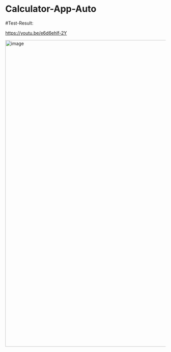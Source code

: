 # Calculator-App-Auto

#Test-Result:

https://youtu.be/e6d6ehlf-2Y

<img width="960" alt="image" src="https://github.com/Aronib/Calculator-App-Auto/assets/80645147/927e7ac4-e2fc-438d-83c3-ea794125999d">

